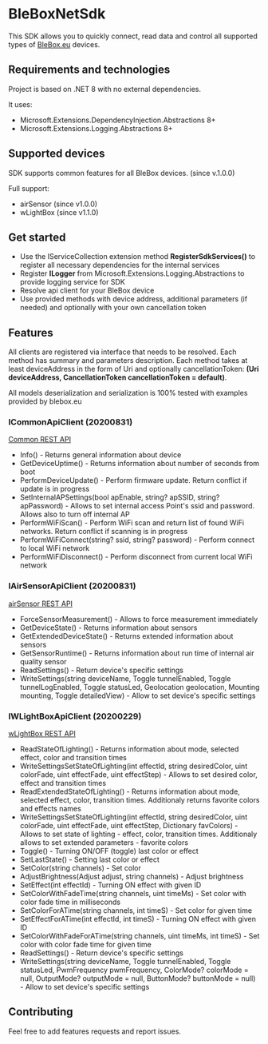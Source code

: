 # BleBoxNetSdk

This SDK allows you to quickly connect, read data and control all supported types of [BleBox.eu](https://technical.blebox.eu/) devices.

## Requirements and technologies

Project is based on .NET 8 with no external dependencies.   

It uses:

* Microsoft.Extensions.DependencyInjection.Abstractions 8+
* Microsoft.Extensions.Logging.Abstractions 8+

## Supported devices

SDK supports common features for all BleBox devices. (since v.1.0.0)  

Full support:

* airSensor (since v1.0.0)
* wLightBox (since v1.1.0)

## Get started

* Use the IServiceCollection extension method **RegisterSdkServices()** to register all necessary dependencies for the internal services
* Register **ILogger** from Microsoft.Extensions.Logging.Abstractions to provide logging service for SDK
* Resolve api client for your BleBox device
* Use provided methods with device address, additional parameters (if needed) and optionally with your own cancellation token

## Features

All clients are registered via interface that needs to be resolved. Each method has summary and parameters description. Each method takes at least deviceAddress in the form of Uri and optionally cancellationToken: **(Uri deviceAddress, CancellationToken cancellationToken = default)**.   

All models deserialization and serialization is 100% tested with examples provided by blebox.eu

### ICommonApiClient (20200831)

[Common REST API](https://technical.blebox.eu/openapi_airsensor/openAPI_airSensor_20200831.html#tag/General)

* Info() - Returns general information about device
* GetDeviceUptime() - Returns information about number of seconds from boot
* PerformDeviceUpdate() - Perform firmware update. Return conflict if update is in progress
* SetInternalAPSettings(bool apEnable, string? apSSID, string? apPassword) - Allows to set internal access Point's ssid and password. Allows also to turn off internal AP
* PerformWiFiScan() - Perform WiFi scan and return list of found WiFi networks. Return conflict if scanning is in progress
* PerformWiFiConnect(string? ssid, string? password) - Perform connect to local WiFi network
* PerformWiFiDisconnect() - Perform disconnect from current local WiFi network

### IAirSensorApiClient (20200831)

[airSensor REST API](https://technical.blebox.eu/openapi_airsensor/openAPI_airSensor_20200831.html#tag/State)

* ForceSensorMeasurement() - Allows to force measurement immediately
* GetDeviceState() - Returns information about sensors
* GetExtendedDeviceState() - Returns extended information about sensors
* GetSensorRuntime() - Returns information about run time of internal air quality sensor
* ReadSettings() - Return device's specific settings
* WriteSettings(string deviceName, Toggle tunnelEnabled, Toggle tunnelLogEnabled, Toggle statusLed, Geolocation geolocation, Mounting mounting, Toggle detailedView) - Allow to set device's specific settings

### IWLightBoxApiClient (20200229)

[wLightBox REST API](https://technical.blebox.eu/openapi_wlightbox/openAPI_wLightBox_20200229.html#tag/Control-and-State)

* ReadStateOfLighting() - Returns information about mode, selected effect, color and transition times
* WriteSettingsSetStateOfLighting(int effectId, string desiredColor, uint colorFade, uint effectFade, uint effectStep) - Allows to set desired color, effect and transition times
* ReadExtendedStateOfLighting() - Returns information about mode, selected effect, color, transition times. Additionaly returns favorite colors and effects names
* WriteSettingsSetStateOfLighting(int effectId, string desiredColor, uint colorFade, uint effectFade, uint effectStep, Dictionary favColors) - Allows to set state of lighting - effect, color, transition times. Additionaly allows to set extended parameters - favorite colors
* Toggle() - Turning ON/OFF (toggle) last color or effect
* SetLastState() - Setting last color or effect
* SetColor(string channels) - Set color
* AdjustBrightness(Adjust adjust, string channels) - Adjust brightness
* SetEffect(int effectId) - Turning ON effect with given ID
* SetColorWithFadeTime(string channels, uint timeMs) - Set color with color fade time in milliseconds
* SetColorForATime(string channels, int timeS) - Set color for given time
* SetEffectForATime(int effectId, int timeS) - Turning ON effect with given ID
* SetColorWithFadeForATime(string channels, uint timeMs, int timeS) - Set color with color fade time for given time
* ReadSettings() - Return device's specific settings
* WriteSettings(string deviceName, Toggle tunnelEnabled, Toggle statusLed, PwmFrequency pwmFrequency, ColorMode? colorMode = null, OutputMode? outputMode = null, ButtonMode? buttonMode = null) - Allow to set device's specific settings

## Contributing

Feel free to add features requests and report issues.